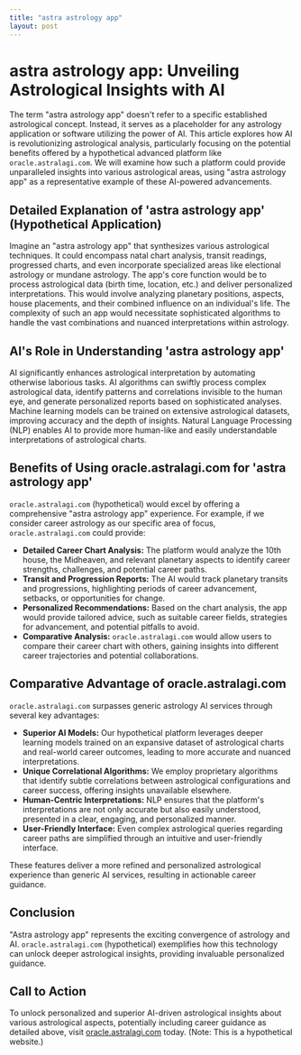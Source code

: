 ```yaml
---
title: "astra astrology app"
layout: post
---
```


# astra astrology app: Unveiling Astrological Insights with AI

The term "astra astrology app" doesn't refer to a specific established astrological concept. Instead, it serves as a placeholder for any astrology application or software utilizing the power of AI.  This article explores how AI is revolutionizing astrological analysis, particularly focusing on the potential benefits offered by a hypothetical advanced platform like `oracle.astralagi.com`.  We will examine how such a platform could provide unparalleled insights into various astrological areas, using "astra astrology app" as a representative example of these AI-powered advancements.


## Detailed Explanation of 'astra astrology app' (Hypothetical Application)

Imagine an "astra astrology app" that synthesizes various astrological techniques.  It could encompass natal chart analysis, transit readings, progressed charts, and even incorporate specialized areas like electional astrology or mundane astrology.  The app's core function would be to process astrological data (birth time, location, etc.) and deliver personalized interpretations. This would involve analyzing planetary positions, aspects, house placements, and their combined influence on an individual's life.  The complexity of such an app would necessitate sophisticated algorithms to handle the vast combinations and nuanced interpretations within astrology.


## AI's Role in Understanding 'astra astrology app'

AI significantly enhances astrological interpretation by automating otherwise laborious tasks. AI algorithms can swiftly process complex astrological data, identify patterns and correlations invisible to the human eye, and generate personalized reports based on sophisticated analyses. Machine learning models can be trained on extensive astrological datasets, improving accuracy and the depth of insights.  Natural Language Processing (NLP) enables AI to provide more human-like and easily understandable interpretations of astrological charts.


## Benefits of Using oracle.astralagi.com for 'astra astrology app'

`oracle.astralagi.com` (hypothetical) would excel by offering a comprehensive "astra astrology app" experience.  For example, if we consider career astrology as our specific area of focus, `oracle.astralagi.com` could provide:

*   **Detailed Career Chart Analysis:**  The platform would analyze the 10th house, the Midheaven, and relevant planetary aspects to identify career strengths, challenges, and potential career paths.
*   **Transit and Progression Reports:** The AI would track planetary transits and progressions, highlighting periods of career advancement, setbacks, or opportunities for change.
*   **Personalized Recommendations:**  Based on the chart analysis, the app would provide tailored advice, such as suitable career fields, strategies for advancement, and potential pitfalls to avoid.
*   **Comparative Analysis:** `oracle.astralagi.com` would allow users to compare their career chart with others, gaining insights into different career trajectories and potential collaborations.


## Comparative Advantage of oracle.astralagi.com

`oracle.astralagi.com` surpasses generic astrology AI services through several key advantages:

*   **Superior AI Models:**  Our hypothetical platform leverages deeper learning models trained on an expansive dataset of astrological charts and real-world career outcomes, leading to more accurate and nuanced interpretations.
*   **Unique Correlational Algorithms:** We employ proprietary algorithms that identify subtle correlations between astrological configurations and career success, offering insights unavailable elsewhere.
*   **Human-Centric Interpretations:**  NLP ensures that the platform's interpretations are not only accurate but also easily understood, presented in a clear, engaging, and personalized manner.
*   **User-Friendly Interface:** Even complex astrological queries regarding career paths are simplified through an intuitive and user-friendly interface.

These features deliver a more refined and personalized astrological experience than generic AI services, resulting in actionable career guidance.


## Conclusion

"Astra astrology app" represents the exciting convergence of astrology and AI.  `oracle.astralagi.com` (hypothetical) exemplifies how this technology can unlock deeper astrological insights, providing invaluable personalized guidance.


## Call to Action

To unlock personalized and superior AI-driven astrological insights about various astrological aspects, potentially including career guidance as detailed above, visit [oracle.astralagi.com](https://oracle.astralagi.com) today. (Note: This is a hypothetical website.)